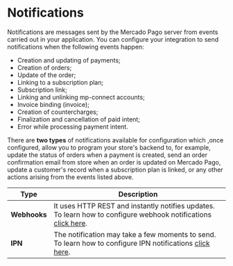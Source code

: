 # Notifications

Notifications are messages sent by the Mercado Pago server from events carried out in your application. You can configure your integration to send notifications when the following events happen:

* Creation and updating of payments;
* Creation of orders;
* Update of the order;
* Linking to a subscription plan;
* Subscription link;
* Linking and unlinking mp-connect accounts;
* Invoice binding (invoice);
* Creation of countercharges;
* Finalization and cancellation of paid intent;
* Error while processing payment intent.

There are **two types** of notifications available for configuration which ,once configured, allow you to program your store's backend to, for example, update the status of orders when a payment is created, send an order confirmation email from store when an order is updated on Mercado Pago, update a customer's record when a subscription plan is linked, or any other actions arising from the events listed above.


| Type | Description |
| --- | --- |
| **Webhooks** | It uses HTTP REST and instantly notifies updates. To learn how to configure webhook notifications [click here](https://www.mercadopago[FAKER][URL][DOMAIN]/developers/en/guides/notifications/webhooks/webhooks). |
| **IPN** | The notification may take a few moments to send. To learn how to configure IPN notifications [click here](https://www.mercadopago[FAKER][URL][DOMAIN]/developers/en/guides/notifications/ipn). |